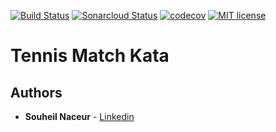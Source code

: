 [![Build Status](https://travis-ci.org/artjcod/TennisMatch.svg?branch=master)](https://travis-ci.org/artjcod/TennisMatch)
[![Sonarcloud Status](https://sonarcloud.io/api/project_badges/measure?project=tennis&metric=alert_status)](https://sonarcloud.io/dashboard?id=artjcod_TennisMatch)
[![codecov](https://codecov.io/gh/artjcod/TennisMatch/branch/master/graph/badge.svg)](https://codecov.io/gh/artjcod/TennisMatch)
[![MIT license](https://img.shields.io/badge/License-MIT-blue.svg)](https://lbesson.mit-license.org/)

# Tennis Match Kata


## Authors

* **Souheil Naceur** - [Linkedin](https://www.linkedin.com/in/souheil-naceur-abbb9622)


